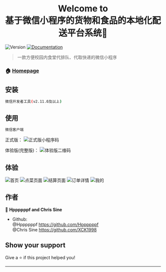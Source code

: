 <h1 align="center">Welcome to <br/>基于微信小程序的货物和食品的本地化配送平台系统👋</h1>
<p>
  <img alt="Version" src="https://img.shields.io/badge/version-1.0.0-blue.svg?cacheSeconds=2592000" />
  <a href="https://github.com/Hppppppf/miniprogram-STITP/blob/master/%E8%BD%AF%E4%BB%B6%E9%9C%80%E6%B1%82%E8%A7%84%E6%A0%BC%E8%AF%B4%E6%98%8E%E4%B9%A6.doc" target="_blank">
    <img alt="Documentation" src="https://img.shields.io/badge/documentation-yes-brightgreen.svg" />
  </a>
</p>

> 一款方便校园内食堂代排队、代取快递的微信小程序

### 🏠 [Homepage](https://github.com/Hppppppf/miniprogram-STITP)

## 安装

```sh
微信开发者工具(v2.11.0及以上)
```

## 使用

```sh
微信客户端
```

正式版：
![正式版小程序码](https://github.com/Hppppppf/miniprogram-STITP/raw/master/README_images/%E6%89%AB%E7%A0%81_%E6%90%9C%E7%B4%A2%E8%81%94%E5%90%88%E4%BC%A0%E6%92%AD%E6%A0%B7%E5%BC%8F-%E7%99%BD%E8%89%B2%E7%89%88.png "正式版小程序码")

体验版(完整版)：
![体验版二维码](https://github.com/Hppppppf/miniprogram-STITP/master/README_images/o6CCv4ptmRRdVpW2zXYi37u1Q_JE.jpg "体验版二维码")



## 体验

![首页](https://github.com/Hppppppf/miniprogram-STITP/master/README_images/Screenshot_20200509-230137_WeChat.jpg "首页")
![点菜页面](https://github.com/Hppppppf/miniprogram-STITP/master/README_images/Screenshot_20200509-230214_WeChat.jpg "点菜页面")
![结算页面](https://github.com/Hppppppf/miniprogram-STITP/master/README_images/Screenshot_20200509-230225_WeChat.jpg "结算页面")
![订单详情](https://github.com/Hppppppf/miniprogram-STITP/master/README_images/Screenshot_20200509-230242_WeChat.jpg "订单详情")
![我的](https://github.com/Hppppppf/miniprogram-STITP/master/README_images/Screenshot_20200509-230252_WeChat.jpg "我的")

## 作者

👤 **Hppppppf and Chris Sine**

* Github: <br/>
@Hppppppf https://github.com/Hppppppf<br/>
@Chris Sine https://github.com/XCK1998

## Show your support

Give a ⭐️ if this project helped you!

***
